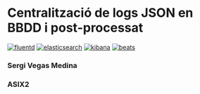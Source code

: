 # Centralització de logs JSON en BBDD i post-processat
[![fluentd](http://www.fluentd.org/assets/img/miscellany/fluentd-logo.png)](http://www.fluentd.org/)
[![elasticsearch](https://static-www.elastic.co/assets/blt5206a5d68cf558f0/elastic-elasticsearch-fw.svg?q=120)](https://www.elastic.co/products/elasticsearch)
[![kibana](https://static-www.elastic.co/assets/blt1227b0c93c157e40/elastic-kibana-fw.svg?q=120)](https://www.elastic.co/products/kibana)
[![beats](https://static-www.elastic.co/assets/blt9f8a54fa67d86645/elastic-beats-fw.svg?q=120)](https://www.elastic.co/products/beats)


### Sergi Vegas Medina
### ASIX2
